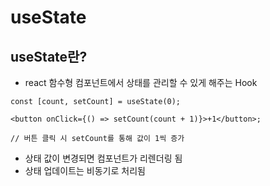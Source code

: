 # useState

## useState란?

- react 함수형 컴포넌트에서 상태를 관리할 수 있게 해주는 Hook

```tsx
const [count, setCount] = useState(0);

<button onClick={() => setCount(count + 1)}>+1</button>;

// 버튼 클릭 시 setCount를 통해 값이 1씩 증가
```

- 상태 값이 변경되면 컴포넌트가 리렌더링 됨
- 상태 업데이트는 비동기로 처리됨
